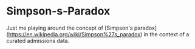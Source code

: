 # Simpson-s-Paradox
Just me playing around the concept of [Simpson's paradox] (https://en.wikipedia.org/wiki/Simpson%27s_paradox) in the context of a curated admissions data.
